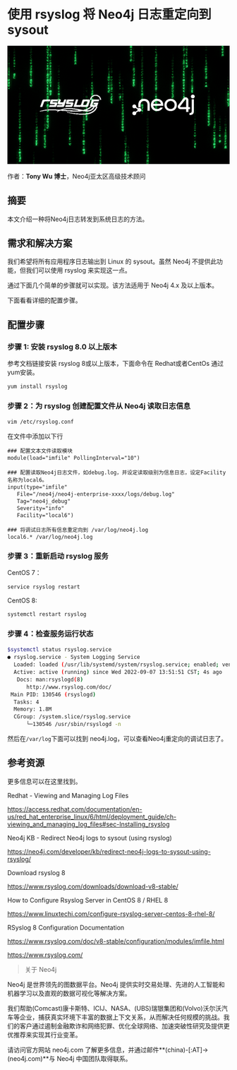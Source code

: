 # 使用 rsyslog 将 Neo4j 日志重定向到 sysout

![neo4j-coderain](redirect-neo4j-logs-to-sysout-using-rsyslog/neo4j-coderain.png)

作者：**Tony Wu 博士**，Neo4j亚太区高级技术顾问

## 摘要

本文介绍一种将Neo4j日志转发到系统日志的方法。

## 需求和解决方案

我们希望将所有应用程序日志输出到 Linux 的 sysout。虽然 Neo4j 不提供此功能，但我们可以使用 rsyslog 来实现这一点。

通过下面几个简单的步骤就可以实现。该方法适用于 Neo4j 4.x 及以上版本。

下面看看详细的配置步骤。

## 配置步骤

### 步骤 1: 安装 rsyslog 8.0 以上版本

参考文档链接安装 rsyslog 8或以上版本，下面命令在 Redhat或者CentOs 通过yum安装。

```bash
yum install rsyslog
```

### 步骤 2：为 rsyslog 创建配置文件从 Neo4j 读取日志信息

```bash
vim /etc/rsyslog.conf 
```

在文件中添加以下行 

```
### 配置文本文件读取模块
module(load="imfile" PollingInterval="10") 

### 配置读取Neo4j日志文件，如debug.log，并设定读取级别为信息日志，设定Facility名称为local6。
input(type="imfile"
   File="/neo4j/neo4j-enterprise-xxxx/logs/debug.log"
   Tag="neo4j_debug"
   Severity="info"
   Facility="local6")

### 将调试日志所有信息重定向到 /var/log/neo4j.log
local6.* /var/log/neo4j.log
```

### 步骤 3：重新启动 rsyslog 服务

CentOS 7：

```bash
service rsyslog restart
```

CentOS 8:

```bash
systemctl restart rsyslog 
```

### 步骤 4：检查服务运行状态

```bash
$systemctl status rsyslog.service
● rsyslog.service - System Logging Service
  Loaded: loaded (/usr/lib/systemd/system/rsyslog.service; enabled; vendor preset: enabled)
  Active: active (running) since Wed 2022-09-07 13:51:51 CST; 4s ago
   Docs: man:rsyslogd(8)
      http://www.rsyslog.com/doc/
 Main PID: 130546 (rsyslogd)
  Tasks: 4
  Memory: 1.8M
  CGroup: /system.slice/rsyslog.service
      └─130546 /usr/sbin/rsyslogd -n
```

然后在`/var/log`下面可以找到 neo4j.log，可以查看Neo4j重定向的调试日志了。

## 参考资源

更多信息可以在这里找到。

Redhat - Viewing and Managing Log Files

https://access.redhat.com/documentation/en-us/red_hat_enterprise_linux/6/html/deployment_guide/ch-viewing_and_managing_log_files#sec-Installing_rsyslog

Neo4j KB - Redirect Neo4j logs to sysout (using rsyslog)

https://neo4j.com/developer/kb/redirect-neo4j-logs-to-sysout-using-rsyslog/

Download rsyslog 8

https://www.rsyslog.com/downloads/download-v8-stable/

How to Configure Rsyslog Server in CentOS 8 / RHEL 8

https://www.linuxtechi.com/configure-rsyslog-server-centos-8-rhel-8/

RSyslog 8 Configuration Documentation

https://www.rsyslog.com/doc/v8-stable/configuration/modules/imfile.html

https://www.rsyslog.com/

> 关于 Neo4j

Neo4j 是世界领先的图数据平台。Neo4j 提供实时交易处理、先进的人工智能和机器学习以及直观的数据可视化等解决方案。

我们帮助(Comcast)康卡斯特、ICIJ、NASA、(UBS)瑞银集团和(Volvo)沃尔沃汽车等企业，捕获真实环境下丰富的数据上下文关系，从而解决任何规模的挑战。我们的客户通过遏制金融欺诈和网络犯罪、优化全球网络、加速突破性研究及提供更优推荐来实现其行业变革。

请访问官方网站 neo4j.com 了解更多信息，并通过邮件**(china)-[:AT]->(neo4j.com)**与 Neo4j 中国团队取得联系。
